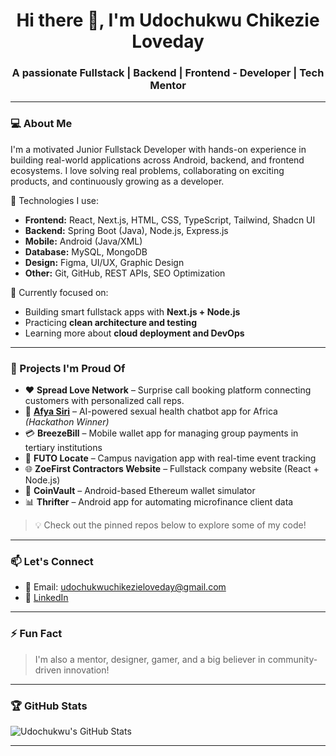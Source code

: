 <h1 align="center">Hi there 👋, I'm Udochukwu Chikezie Loveday</h1>
<h3 align="center">A passionate Fullstack | Backend | Frontend - Developer | Tech Mentor</h3>

---

### 💻 About Me

I'm a motivated Junior Fullstack Developer with hands-on experience in building real-world applications across Android, backend, and frontend ecosystems. I love solving real problems, collaborating on exciting products, and continuously growing as a developer.

🔧 Technologies I use:
- **Frontend:** React, Next.js, HTML, CSS, TypeScript, Tailwind, Shadcn UI
- **Backend:** Spring Boot (Java), Node.js, Express.js
- **Mobile:** Android (Java/XML)
- **Database:** MySQL, MongoDB
- **Design:** Figma, UI/UX, Graphic Design
- **Other:** Git, GitHub, REST APIs, SEO Optimization

🎯 Currently focused on:
- Building smart fullstack apps with **Next.js + Node.js**
- Practicing **clean architecture and testing**
- Learning more about **cloud deployment and DevOps**

---

### 🧠 Projects I'm Proud Of

- ❤️ **Spread Love Network** – Surprise call booking platform connecting customers with personalized call reps.  
- 🚀 [**Afya Siri**](#) – AI-powered sexual health chatbot app for Africa *(Hackathon Winner)*  
- 💳 **BreezeBill** – Mobile wallet app for managing group payments in tertiary institutions  
- 🧭 **FUTO Locate** – Campus navigation app with real-time event tracking  
- 🌐 **ZoeFirst Contractors Website** – Fullstack company website (React + Node.js)  
- 🧪 **CoinVault** – Android-based Ethereum wallet simulator  
- 📊 **Thrifter** – Android app for automating microfinance client data

> 💡 Check out the pinned repos below to explore some of my code!

---

### 📫 Let's Connect

- 📧 Email: udochukwuchikezieloveday@gmail.com  
- 💼 [LinkedIn](https://www.linkedin.com/in/udochukwu-chikezie-b2893a251/)  

---

### ⚡ Fun Fact

> I'm also a mentor, designer, gamer, and a big believer in community-driven innovation!

---

### 🏆 GitHub Stats

![Udochukwu's GitHub Stats](https://github-readme-stats.vercel.app/api?username=kamzy-code&show_icons=true&theme=react&hide_title=true)

---

